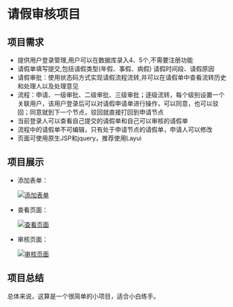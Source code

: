 # 请假审核项目



## 项目需求

- 提供用户登录管理,用户可以在数据库录入4、5个,不需要注册功能
- 请假单填写提交,包括请假类型(年假、事假、病假) 请假时间段、请假原因
- 请假审批：使用状态码方式实现请假流程流转,并可以在请假单中查看流转历史和处理人以及处理意见
- 流程：申请、一级审批、二级审批、三级审批；逐级流转，每个级别设置一个关联用户，该用户登录后可以对请假申请单进行操作，可以同意，也可以驳回；同意就到下一个节点，驳回就直接打回到申请节点
- 当前登录人可以查看自己提交的请假单和自己可以审核的请假单
- 流程中的请假单不可编辑，只有处于申请节点的请假单，申请人可以修改
- 页面可使用原生JSP和jquery，推荐使用Layui



##  项目展示

- 添加表单：

  [![添加表单](https://s1.ax1x.com/2020/08/08/a5BVaQ.png)](https://imgchr.com/i/a5BVaQ)





- 查看页面：

  [![查看页面](https://s1.ax1x.com/2020/08/08/a5Bu2q.png)](https://imgchr.com/i/a5Bu2q)



 - 审核页面：

   [![审核页面](https://s1.ax1x.com/2020/08/08/a5BnGn.png)](https://imgchr.com/i/a5BnGn)

   

## 项目总结

总体来说，这算是一个很简单的小项目，适合小白练手。

